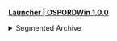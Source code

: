 **[ Launcher | OSPORDWin 1.0.0 ](https://download-porter.hoyoverse.com/download-porter/2024/06/27/ZenlessZoneZero_setup_20240619172322_Fdm2LAw0My33jslM_202406191659.exe?trace_key=ZenlessZoneZero_install_ua_89060e19e174)**

<details><summary>Segmented Archive</summary>

**[Client PC | OSPORDWin 1.0.0 | ZIP001](https://autopatchos.zenlesszonezero.com/package_download/op/client_app/os/download/20240620034137_JFSHEke77soszWYL/volumezip/ZenlessZoneZero_1.0.0_V.zip.001)**

**[Client PC | OSPORDWin 1.0.0 | ZIP002](https://autopatchos.zenlesszonezero.com/package_download/op/client_app/os/download/20240620034137_JFSHEke77soszWYL/volumezip/ZenlessZoneZero_1.0.0_V.zip.002)**

**[Client PC | OSPORDWin 1.0.0 | ZIP003](https://autopatchos.zenlesszonezero.com/package_download/op/client_app/os/download/20240620034137_JFSHEke77soszWYL/volumezip/ZenlessZoneZero_1.0.0_V.zip.003)**

**[Client PC | OSPORDWin 1.0.0 | ZIP004](https://autopatchos.zenlesszonezero.com/package_download/op/client_app/os/download/20240620034137_JFSHEke77soszWYL/volumezip/ZenlessZoneZero_1.0.0_V.zip.004)**

**[Client PC | OSPORDWin 1.0.0 | ZIP005](https://autopatchos.zenlesszonezero.com/package_download/op/client_app/os/download/20240620034137_JFSHEke77soszWYL/volumezip/ZenlessZoneZero_1.0.0_V.zip.005)**

**[Client PC | OSPORDWin 1.0.0 | ZIP006](https://autopatchos.zenlesszonezero.com/package_download/op/client_app/os/download/20240620034137_JFSHEke77soszWYL/volumezip/ZenlessZoneZero_1.0.0_V.zip.006)**

**[Client PC | OSPORDWin 1.0.0 | ZIP007](https://autopatchos.zenlesszonezero.com/package_download/op/client_app/os/download/20240620034137_JFSHEke77soszWYL/volumezip/ZenlessZoneZero_1.0.0_V.zip.007)**

**[Client PC | OSPORDWin 1.0.0 | ZIP008](https://autopatchos.zenlesszonezero.com/package_download/op/client_app/os/download/20240620034137_JFSHEke77soszWYL/volumezip/ZenlessZoneZero_1.0.0_V.zip.008)**

**[Client PC | OSPORDWin 1.0.0 | ZIP009](https://autopatchos.zenlesszonezero.com/package_download/op/client_app/os/download/20240620034137_JFSHEke77soszWYL/volumezip/ZenlessZoneZero_1.0.0_V.zip.009)**

**[Client PC | OSPORDWin 1.0.0 | ZIP010](https://autopatchos.zenlesszonezero.com/package_download/op/client_app/os/download/20240620034137_JFSHEke77soszWYL/volumezip/ZenlessZoneZero_1.0.0_V.zip.010)**

</details>